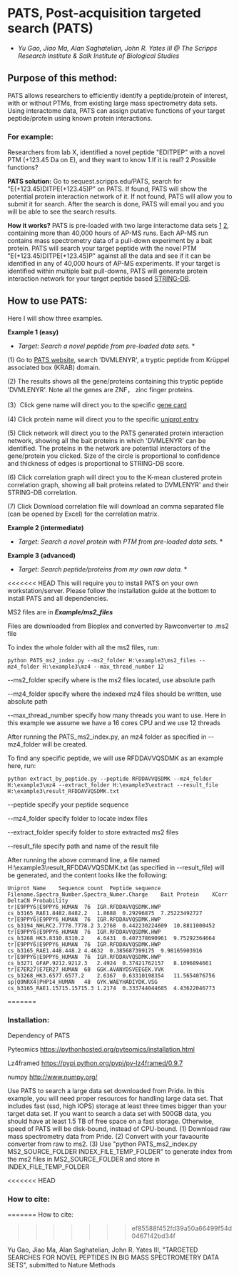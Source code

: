 # PATS, Post-acquisition targeted search (PATS)

* *Yu Gao, Jiao Ma, Alan Saghatelian, John R. Yates III @ The Scripps Research Institute & Salk Institute of Biological Studies*

## Purpose of this method:

PATS allows researchers to efficiently identify a peptide/protein of interest, with or without PTMs, from existing large mass spectrometry data sets. Using interactome data, PATS can assign putative functions of your target peptide/protein using known protein interactions.

### For example:

Researchers from lab X, identified a novel peptide "EDITPEP" with a novel PTM (+123.45 Da on E), and they want to know 1.If it is real? 2.Possible functions?

**PATS solution:**
Go to sequest.scripps.edu/PATS, search for "E(+123.45)DITPE(+123.45)P" on PATS. If found, PATS will show the potential protein interaction network of it. If not found, PATS will allow you to submit it for search. After the search is done, PATS will email you and you will be able to see the search results.

**How it works?**
PATS is pre-loaded with two large interactome data sets [1](https://www.ncbi.nlm.nih.gov/pubmed/28514442) [2](https://www.ncbi.nlm.nih.gov/pubmed/26496610), containing more than 40,000 hours of AP-MS runs. Each AP-MS run contains mass spectrometry data of a pull-down experiment by a bait protein. PATS will search your target peptide with the novel PTM "E(+123.45)DITPE(+123.45)P" against all the data and see if it can be identified in any of 40,000 hours of AP-MS experiments. If your target is identified within multiple bait pull-downs, PATS will generate protein interaction network for your target peptide based [STRING-DB](string-db.org).

## How to use PATS:

Here I will show three examples.

**Example 1 (easy)**
* *Target: Search a novel peptide from pre-loaded data sets.* *

(1) Go to [PATS website](http://sequest.scripps.edu/PATS), search 'DVMLENYR', a tryptic peptide from Krüppel associated box (KRAB) domain.

(2) The results shows all the gene/proteins containing this tryptic peptide 'DVMLENYR'. Note all the genes are ZNF， zinc finger proteins.

(3）Click gene name will direct you to the specific [gene card](http://www.genecards.org)

(4) Click protein name will direct you to the specific [uniprot entry](http://www.uniprot.org)

(5) Click network will direct you to the PATS generated protein interaction network, showing all the bait proteins in which 'DVMLENYR' can be identified. The proteins in the network are potential interactors of the gene/protein you clicked. Size of the circle is proportional to confidence and thickness of edges is proportional to STRING-DB score.

(6) Click correlation graph will direct you to the K-mean clustered protein correlation graph, showing all bait proteins related to DVMLENYR' and their STRING-DB correlation.

(7) Click Download correlation file will download an comma separated file (can be opened by Excel) for the correlation matrix.

**Example 2 (intermediate)**
* *Target: Search a novel protein with PTM from pre-loaded data sets.* *


**Example 3 (advanced)**
* *Target: Search peptide/proteins from my own raw data.* *

<<<<<<< HEAD
This will require you to install PATS on your own workstation/server. Please follow the installation guide at the bottom to install PATS and all dependencies.

MS2 files are in ***Example/ms2_files***

Files are downloaded from Bioplex and converted by Rawconverter to .ms2 file

To index the whole folder with all the ms2 files, run: 

```es6
python PATS_ms2_index.py --ms2_folder H:\example3\ms2_files --mz4_folder H:\example3\mz4 --max_thread_number 12
```
--ms2_folder specify where is the ms2 files located, use absolute path

--mz4_folder specify where the indexed mz4 files should be written, use absolute path

--max_thread_number specify how many threads you want to use. Here in this example we assume we have a 16 cores CPU and we use 12 threads

After running the PATS_ms2_index.py, an mz4 folder as specified in --mz4_folder will be created.

To find any specific peptide, we will use RFDDAVVQSDMK as an example here, run:
```es6
python extract_by_peptide.py --peptide RFDDAVVQSDMK --mz4_folder H:\example3\mz4 --extract_folder H:\example3\extract --result_file H:\example3\result_RFDDAVVQSDMK.txt
```
--peptide specify your peptide sequence

--mz4_folder specify folder to locate index files

--extract_folder specify folder to store extracted ms2 files 

--result_file specify path and name of the result file

After running the above command line, a file named H:\example3\result_RFDDAVVQSDMK.txt (as specified in --result_file) will be generated, and the content looks like the following:

```es6
Uniprot Name	Sequence count	Peptide sequence	Filename.Spectra_Number.Spectra_Numer.Charge	Bait Protein	XCorr	DeltaCN	Probability
tr|E9PPY6|E9PPY6_HUMAN	76	IGR.RFDDAVVQSDMK.HWP	cs_b3165_RAE1.8482.8482.2	1.8688	0.29296875	7.25223492727
tr|E9PPY6|E9PPY6_HUMAN	76	IGR.RFDDAVVQSDMK.HWP	cs_b3194_NHLRC2.7778.7778.2	3.2768	0.442230224609	10.8811000452
tr|E9PPY6|E9PPY6_HUMAN	76	IGR.RFDDAVVQSDMK.HWP	cs_b3268_HK3.8310.8310.2	4.6431	0.407378690961	9.75292364664
tr|E9PPY6|E9PPY6_HUMAN	76	IGR.RFDDAVVQSDMK.HWP	cs_b3165_RAE1.448.448.2	4.4632	0.385687399175	9.98165903916
tr|E9PPY6|E9PPY6_HUMAN	76	IGR.RFDDAVVQSDMK.HWP	cs_b3271_GFAP.9212.9212.3	2.4924	0.37421762157	8.1096894661
tr|E7ER27|E7ER27_HUMAN	68	GGK.AVANYDSVEEGEK.VVK	cs_b3268_HK3.6577.6577.2	2.6367	0.63310198354	11.5654076756
sp|Q9NRX4|PHP14_HUMAN	48	GYK.WAEYHADIYDK.VSG	cs_b3165_RAE1.15715.15715.3	1.2174	0.333744044685	4.43622046773
```

=======

### Installation:

Dependency of PATS

Pyteomics https://pythonhosted.org/pyteomics/installation.html

Lz4framed https://pypi.python.org/pypi/py-lz4framed/0.9.7

numpy	http://www.numpy.org/

Use PATS to search a large data set downloaded from Pride. In this example, you will need proper resources for handling large data set. That includes fast (ssd, high IOPS) storage at least three times bigger than your target data set. If you want to search a data set with 500GB data, you should have at least 1.5 TB of free space on a fast storage. Otherwise, speed of PATS will be disk-bound, instead of CPU-bound. 
(1) Download raw mass spectrometry data from Pride.
(2) Convert with your favaourite converter from raw to ms2.
(3) Use "python PATS_ms2_index.py MS2_SOURCE_FOLDER INDEX_FILE_TEMP_FOLDER" to generate index from the ms2 files in MS2_SOURCE_FOLDER and store in INDEX_FILE_TEMP_FOLDER


<<<<<<< HEAD
### How to cite:
=======
How to cite:
>>>>>>> ef85588f452fd39a50a66499f54d0467142bd34f

Yu Gao, Jiao Ma, Alan Saghatelian, John R. Yates III, "TARGETED SEARCHES FOR NOVEL PEPTIDES IN BIG MASS SPECTROMETRY DATA SETS", submitted to Nature Methods
